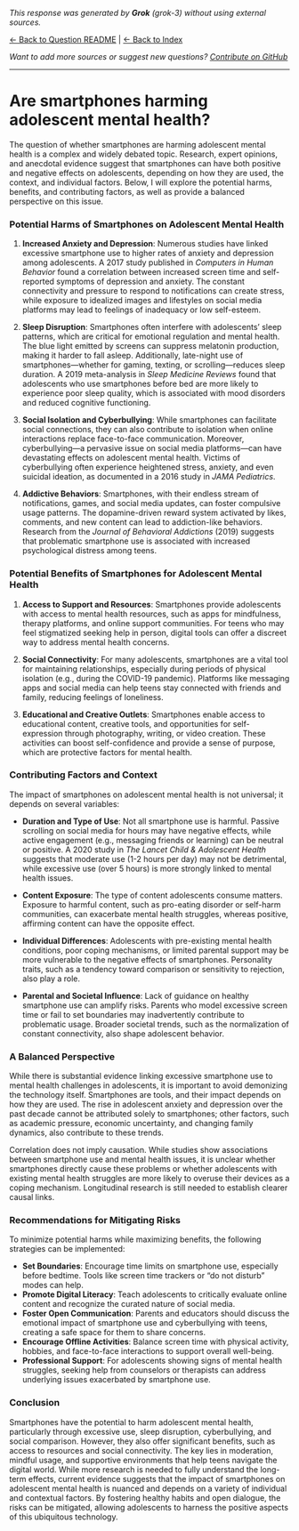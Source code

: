<!-- 
Generated by: grok
Model: grok-3
Prompt type: default
Generated at: 2025-06-12T11:00:25.031989
-->

*This response was generated by **Grok** (grok-3) without using external sources.*

[← Back to Question README](README.md) | [← Back to Index](../README.md)

*Want to add more sources or suggest new questions? [Contribute on GitHub](https://github.com/justinwest/SuggestedSources)*

---

# Are smartphones harming adolescent mental health?

The question of whether smartphones are harming adolescent mental health is a complex and widely debated topic. Research, expert opinions, and anecdotal evidence suggest that smartphones can have both positive and negative effects on adolescents, depending on how they are used, the context, and individual factors. Below, I will explore the potential harms, benefits, and contributing factors, as well as provide a balanced perspective on this issue.

### Potential Harms of Smartphones on Adolescent Mental Health

1. **Increased Anxiety and Depression**:
   Numerous studies have linked excessive smartphone use to higher rates of anxiety and depression among adolescents. A 2017 study published in *Computers in Human Behavior* found a correlation between increased screen time and self-reported symptoms of depression and anxiety. The constant connectivity and pressure to respond to notifications can create stress, while exposure to idealized images and lifestyles on social media platforms may lead to feelings of inadequacy or low self-esteem.

2. **Sleep Disruption**:
   Smartphones often interfere with adolescents’ sleep patterns, which are critical for emotional regulation and mental health. The blue light emitted by screens can suppress melatonin production, making it harder to fall asleep. Additionally, late-night use of smartphones—whether for gaming, texting, or scrolling—reduces sleep duration. A 2019 meta-analysis in *Sleep Medicine Reviews* found that adolescents who use smartphones before bed are more likely to experience poor sleep quality, which is associated with mood disorders and reduced cognitive functioning.

3. **Social Isolation and Cyberbullying**:
   While smartphones can facilitate social connections, they can also contribute to isolation when online interactions replace face-to-face communication. Moreover, cyberbullying—a pervasive issue on social media platforms—can have devastating effects on adolescent mental health. Victims of cyberbullying often experience heightened stress, anxiety, and even suicidal ideation, as documented in a 2016 study in *JAMA Pediatrics*.

4. **Addictive Behaviors**:
   Smartphones, with their endless stream of notifications, games, and social media updates, can foster compulsive usage patterns. The dopamine-driven reward system activated by likes, comments, and new content can lead to addiction-like behaviors. Research from the *Journal of Behavioral Addictions* (2019) suggests that problematic smartphone use is associated with increased psychological distress among teens.

### Potential Benefits of Smartphones for Adolescent Mental Health

1. **Access to Support and Resources**:
   Smartphones provide adolescents with access to mental health resources, such as apps for mindfulness, therapy platforms, and online support communities. For teens who may feel stigmatized seeking help in person, digital tools can offer a discreet way to address mental health concerns.

2. **Social Connectivity**:
   For many adolescents, smartphones are a vital tool for maintaining relationships, especially during periods of physical isolation (e.g., during the COVID-19 pandemic). Platforms like messaging apps and social media can help teens stay connected with friends and family, reducing feelings of loneliness.

3. **Educational and Creative Outlets**:
   Smartphones enable access to educational content, creative tools, and opportunities for self-expression through photography, writing, or video creation. These activities can boost self-confidence and provide a sense of purpose, which are protective factors for mental health.

### Contributing Factors and Context

The impact of smartphones on adolescent mental health is not universal; it depends on several variables:

- **Duration and Type of Use**: Not all smartphone use is harmful. Passive scrolling on social media for hours may have negative effects, while active engagement (e.g., messaging friends or learning) can be neutral or positive. A 2020 study in *The Lancet Child & Adolescent Health* suggests that moderate use (1-2 hours per day) may not be detrimental, while excessive use (over 5 hours) is more strongly linked to mental health issues.
  
- **Content Exposure**: The type of content adolescents consume matters. Exposure to harmful content, such as pro-eating disorder or self-harm communities, can exacerbate mental health struggles, whereas positive, affirming content can have the opposite effect.

- **Individual Differences**: Adolescents with pre-existing mental health conditions, poor coping mechanisms, or limited parental support may be more vulnerable to the negative effects of smartphones. Personality traits, such as a tendency toward comparison or sensitivity to rejection, also play a role.

- **Parental and Societal Influence**: Lack of guidance on healthy smartphone use can amplify risks. Parents who model excessive screen time or fail to set boundaries may inadvertently contribute to problematic usage. Broader societal trends, such as the normalization of constant connectivity, also shape adolescent behavior.

### A Balanced Perspective

While there is substantial evidence linking excessive smartphone use to mental health challenges in adolescents, it is important to avoid demonizing the technology itself. Smartphones are tools, and their impact depends on how they are used. The rise in adolescent anxiety and depression over the past decade cannot be attributed solely to smartphones; other factors, such as academic pressure, economic uncertainty, and changing family dynamics, also contribute to these trends.

Correlation does not imply causation. While studies show associations between smartphone use and mental health issues, it is unclear whether smartphones directly cause these problems or whether adolescents with existing mental health struggles are more likely to overuse their devices as a coping mechanism. Longitudinal research is still needed to establish clearer causal links.

### Recommendations for Mitigating Risks

To minimize potential harms while maximizing benefits, the following strategies can be implemented:

- **Set Boundaries**: Encourage time limits on smartphone use, especially before bedtime. Tools like screen time trackers or “do not disturb” modes can help.
- **Promote Digital Literacy**: Teach adolescents to critically evaluate online content and recognize the curated nature of social media.
- **Foster Open Communication**: Parents and educators should discuss the emotional impact of smartphone use and cyberbullying with teens, creating a safe space for them to share concerns.
- **Encourage Offline Activities**: Balance screen time with physical activity, hobbies, and face-to-face interactions to support overall well-being.
- **Professional Support**: For adolescents showing signs of mental health struggles, seeking help from counselors or therapists can address underlying issues exacerbated by smartphone use.

### Conclusion

Smartphones have the potential to harm adolescent mental health, particularly through excessive use, sleep disruption, cyberbullying, and social comparison. However, they also offer significant benefits, such as access to resources and social connectivity. The key lies in moderation, mindful usage, and supportive environments that help teens navigate the digital world. While more research is needed to fully understand the long-term effects, current evidence suggests that the impact of smartphones on adolescent mental health is nuanced and depends on a variety of individual and contextual factors. By fostering healthy habits and open dialogue, the risks can be mitigated, allowing adolescents to harness the positive aspects of this ubiquitous technology.